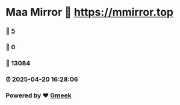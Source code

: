 # Maa Mirror :link: https://mmirror.top 
### :page_facing_up: [5](https://mmirror.top/tag.html) 
### :speech_balloon: 0 
### :hibiscus: 13084 
### :alarm_clock: 2025-04-20 16:28:06 
### Powered by :heart: [Gmeek](https://github.com/Meekdai/Gmeek)
